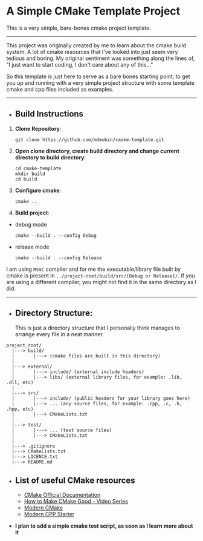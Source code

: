 # A Simple CMake Template Project

This is a very simple, bare-bones cmake project template.

---

This project was originally created by me to learn about the cmake build system.
A lot of cmake resources that I've looked into just seem very tedious and
boring. My original sentiment was something along the lines of, "I just want to
start coding, I don't care about any of this..."

So this template is just here to serve as a bare bones starting point, to get
you up and running with a very simple project structure with some template cmake
and cpp files included as examples.

---

* ## Build Instructions

1. **Clone Repository**:
    ```
    git clone https://github.com/mdmubin/cmake-template.git
    ```

2. **Open clone directory, create build directory and change current directory to
build directory**:
    ```
    cd cmake-template
    mkdir build
    cd build
    ```

3. **Configure cmake**:
    ```
    cmake ..
    ```
4. **Build project**:
  - debug mode
    ```
    cmake --build . --config Debug
    ```
  - release mode
    ```
    cmake --build . --config Release
    ```

I am using `MSVC` compiler and for me the executable/library file built by cmake
is present in `../project-root/build/src/[Debug or Release]/`. If you are using
a different compiler, you might not find it in the same directory as I did.

---

* ## Directory Structure:
  This is just a directory structure that I personally think manages to arrange
  every file in a neat manner.
```
project_root/
  |---> build/
  |       |---> (cmake files are built in this directory)
  |
  |---> external/
  |       |---> include/ (external include headers)
  |       |---> libs/ (external library files, for example: .lib, .dll, etc)
  |
  |---> src/
  |       |---> include/ (public headers for your library goes here)
  |       |---> ... (any source files, for example: .cpp, .c, .h, .hpp, etc)
  |       |---> CMakeLists.txt
  |
  |---> test/
  |       |---> ... (test source files)
  |       |---> CMakeLists.txt
  |
  |---> .gitignore
  |---> CMakeLists.txt
  |---> LICENCE.txt
  |---> README.md
```

* ## List of useful CMake resources
  - [CMake Official Documentation](https://cmake.org/cmake/help/latest/)
  - [How to Make CMake Good - Video Series](https://youtube.com/playlist?list=PLK6MXr8gasrGmIiSuVQXpfFuE1uPT615s)
  - [Modern CMake](https://cliutils.gitlab.io/modern-cmake/)
  - [Modern CPP Starter](https://github.com/TheLartians/ModernCppStarter)


* **I plan to add a simple cmake test script, as soon as I learn more about it**
